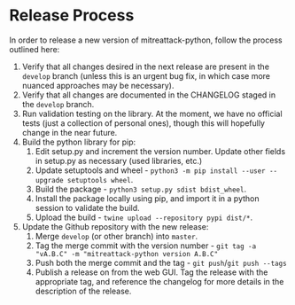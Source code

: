 # Release Process
In order to release a new version of mitreattack-python, follow the process outlined here:

1. Verify that all changes desired in the next release are present in the `develop` branch (unless this is an urgent bug fix, in which case more nuanced approaches may be necessary).
2. Verify that all changes are documented in the CHANGELOG staged in the `develop` branch.
3. Run validation testing on the library. At the moment, we have no official tests (just a collection of personal ones), though this will hopefully change in the near future.
4. Build the python library for pip:
   1. Edit setup.py and increment the version number. Update other fields in setup.py as necessary (used libraries, etc.)
   2. Update setuptools and wheel - `python3 -m pip install --user --upgrade setuptools wheel`.
   3. Build the package - `python3 setup.py sdist bdist_wheel`.
   4. Install the package locally using pip, and import it in a python session to validate the build.
   5. Upload the build - `twine upload --repository pypi dist/*`.
5. Update the Github repository with the new release:
   1. Merge `develop` (or other branch) into `master`.
   2. Tag the merge commit with the version number - `git tag -a "vA.B.C" -m "mitreattack-python version A.B.C"`
   3. Push both the merge commit and the tag - `git push`/`git push --tags`
   4. Publish a release on from the web GUI. Tag the release with the appropriate tag, and reference the changelog for more details in the description of the release.
